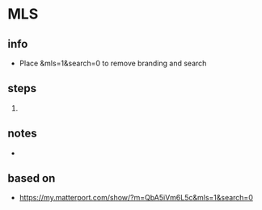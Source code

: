 # MLS  

## info  
* Place &mls=1&search=0 to remove branding and search

## steps  
1. 

## notes  
*  

## based on  
*  https://my.matterport.com/show/?m=QbA5iVm6L5c&mls=1&search=0

